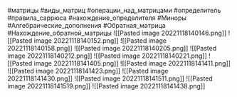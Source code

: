 #матрицы
#виды_матриц
#операции_над_матрицами
#определитель
#правила_саррюса
#нахождение_определителя
#Миноры
#Алгебраические_дополнения
#Обратная_матрица
#Нахождение_обратной_матрицы
![[Pasted image 20221118140146.png]]
![[Pasted image 20221118140152.png]]
![[Pasted image 20221118140158.png]]
![[Pasted image 20221118140205.png]]
![[Pasted image 20221118140212.png]]
![[Pasted image 20221118140221.png]]
![[Pasted image 20221118141405.png]]
![[Pasted image 20221118141411.png]]
![[Pasted image 20221118141423.png]]
![[Pasted image 20221118141430.png]]
![[Pasted image 20221118141511.png]]
![[Pasted image 20221118141519.png]]
![[Pasted image 20221118141438.png]]
